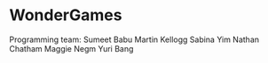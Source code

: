 # WonderGames
Programming team:
Sumeet Babu
Martin Kellogg
Sabina Yim
Nathan Chatham
Maggie Negm
Yuri Bang
